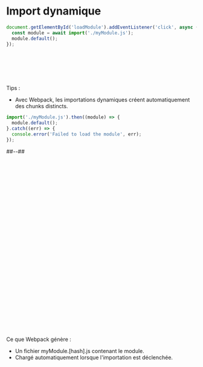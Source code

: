 <!--- .element: class="two-column with-code columns-50-50" -->
# Import dynamique

```js
document.getElementById('loadModule').addEventListener('click', async () => {
  const module = await import('./myModule.js');
  module.default();
});
```

<!-- .element: class="fragment" data-fragment-index="1"-->

<div style="margin-top: 100px;">

Tips : 
- Avec Webpack, les importations dynamiques créent automatiquement des chunks distincts.

```js
import('./myModule.js').then((module) => {
  module.default();
}.catch((err) => {
  console.error('Failed to load the module', err);
});
```
</div>

<!-- .element: class="fragment" data-fragment-index="2"-->

##--##

<div style="margin-top: 480px;">

Ce que Webpack génère :
- Un fichier myModule.[hash].js contenant le module.
- Chargé automatiquement lorsque l'importation est déclenchée.

</div>

<!-- .element: class="fragment" data-fragment-index="3"-->
